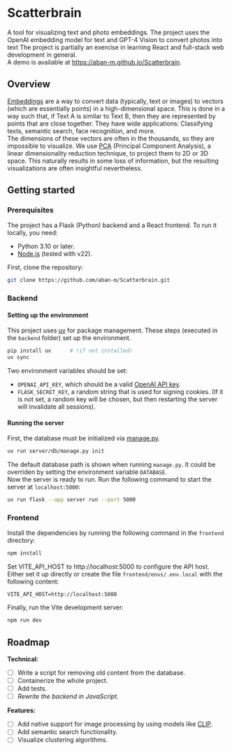 # Scatterbrain
A tool for visualizing text and photo embeddings. The project uses the OpenAI embedding model for text and GPT-4 Vision to convert photos into text The project is partially an exercise in learning React and full-stack web development in general.  
A demo is available at https://aban-m.github.io/Scatterbrain.

## Overview
[Embeddings](https://en.wikipedia.org/wiki/Sentence_embedding) are a way to convert data (typically, text or images) to vectors (which are essentially points) in a high-dimensional space. This is done in a way such that, if Text A is similar to Text B, then they are represented by points that are close together. They have wide applications: Classifying texts, semantic search, face recognition, and more.  
The dimensions of these vectors are often in the thousands, so they are impossible to visualize. We use [PCA](https://en.wikipedia.org/wiki/Principal_component_analysis) (Principal Component Analysis), a linear dimensionality reduction technique, to project them to 2D or 3D space. This naturally results in some loss of information, but the resulting visualizations are often insightful nevertheless.

## Getting started
### Prerequisites
The project has a Flask (Python) backend and a React frontend. To run it locally, you need:
- Python 3.10 or later.
- [Node.js](https://nodejs.org/) (tested with v22).

First, clone the repository:
```bash
git clone https://github.com/aban-m/Scatterbrain.git
```

### Backend
#### Setting up the environment
This project uses [uv](https://github.com/astral-sh/uv) for package management. These steps (executed in the `backend` folder) set up the environment.
```bash
pip install uv      # (if not installed)
uv sync
```
Two environment variables should be set:
- `OPENAI_API_KEY`, which should be a valid [OpenAI API key](https://platform.openai.com/).
- `FLASK_SECRET_KEY`, a random string that is used for signing cookies. (If it is not set, a random key will be chosen, but then restarting the server will invalidate all sessions).
#### Running the server
First, the database must be initialized via [manage.py](https://github.com/aban-m/Scatterbrain/blob/master/backend/server/db/manage.py).
```bash
uv run server/db/manage.py init
```
The default database path is shown when running `manage.py`. It could be overriden by setting the environment variable `DATABASE`.  
Now the server is ready to run. Run the following command to start the server at `localhost:5000`:
```bash
uv run flask --app server run --port 5000
```

### Frontend
Install the dependencies by running the following command in the `frontend` directory:
```bash
npm install
```
Set VITE_API_HOST to http://localhost:5000 to configure the API host. Either set it up directly or create the file `frontend/envs/.env.local` with the following content:
```
VITE_API_HOST=http://localhost:5000
```
Finally, run the Vite development server:
```bash
npm run dev
```

## Roadmap
**Technical:**
- [ ] Write a script for removing old content from the database.
- [ ] Containerize the whole project.
- [ ] Add tests.
- [ ] _Rewrite the backend in JavaScript._

**Features:**
- [ ] Add native support for image processing by using models like [CLIP](https://openai.com/index/clip/).
- [ ] Add semantic search functionality.
- [ ] Visualize clustering algorithms.
